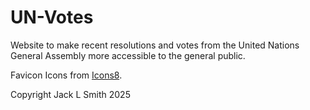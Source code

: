 # UN-Votes
Website to make recent resolutions and votes from the United Nations General Assembly more accessible to the general public.

Favicon Icons from [Icons8](https://icons8.com/).

Copyright Jack L Smith 2025
